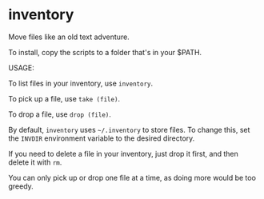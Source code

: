 # inventory

Move files like an old text adventure.

To install, copy the scripts to a folder that's in your $PATH.

USAGE:

To list files in your inventory, use `inventory`.

To pick up a file, use `take (file)`.

To drop a file, use `drop (file)`.

By default, `inventory` uses `~/.inventory` to store files. To change this, set the `INVDIR` environment variable to the desired directory.

If you need to delete a file in your inventory, just drop it first, and then delete it with `rm`.

You can only pick up or drop one file at a time, as doing more would be too greedy.